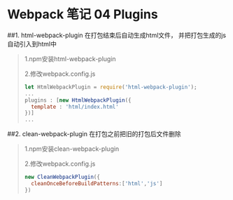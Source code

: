 # Webpack 笔记 04 Plugins
##1. html-webpack-plugin
在打包结束后自动生成html文件， 并把打包生成的js自动引入到html中
>1.npm安装html-webpack-plugin
>
>2.修改webpack.config.js
>``` Javascript {class=line-numbers}
>let HtmlWebpackPlugin = require('html-webpack-plugin');
>...
>plugins : [new HtmlWebpackPlugin({
>   template : 'html/index.html'    
>})]
>...
>```

##2. clean-webpack-plugin
在打包之前把旧的打包后文件删除
>1.npm安装clean-webpack-plugin
>
>2.修改webpack.config.js
>``` Javascript {class=line-numbers}
>new CleanWebpackPlugin({
>   cleanOnceBeforeBuildPatterns:['html','js']
>})